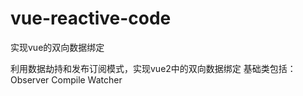 # vue-reactive-code
实现vue的双向数据绑定

利用数据劫持和发布订阅模式，实现vue2中的双向数据绑定
基础类包括：
  Observer
  Compile
  Watcher
